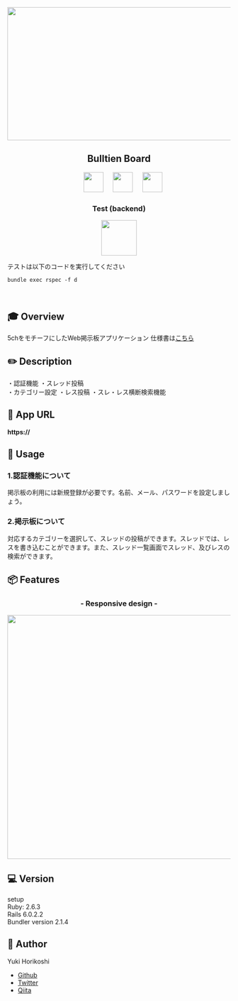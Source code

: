 
<p align="center">
<img src="https://user-images.githubusercontent.com/59280290/84106862-35d13080-aa57-11ea-9a97-ee507bf2673e.gif" height="300px;" width="700px;" >
</p>

<h2 align="center">Bulltien Board</h2>

<p align="center">
<a>　</a>
  <a href="https://rubyonrails.org/"><img src="https://user-images.githubusercontent.com/59280290/80292396-7a4b8a00-8791-11ea-8d8a-effea8a1f485.png" height="45px;" /></a>
<a>　</a>
  <a href="https://brand.heroku.com/"><img src="https://user-images.githubusercontent.com/59280290/84106104-38cb2180-aa55-11ea-8baa-5348e8177b16.png" height="45px;" /></a>
<a>　</a>
  <a href="https://www.postgresql.org/"><img src="https://user-images.githubusercontent.com/59280290/84106051-0de0cd80-aa55-11ea-8085-76fa972f0753.png" height="45px;" /></a>


<h3 align="center">Test (backend)</h3>
<p align="center">
    <a href="https://github.com/rspec/rspec-rails"><img src="https://user-images.githubusercontent.com/59280290/80302256-e22ac080-87e3-11ea-9355-1d703e345f02.png" height="80px;" /></a></p>

<p>テストは以下のコードを実行してください</p>

```
bundle exec rspec -f d
```
 <br>



## :mortar_board: Overview
5chをモチーフにしたWeb掲示板アプリケーション
仕様書は[こちら](https://docs.google.com/document/d/1hhXJXhHrJOeRYG2SFrIbUb6KxCXQgsRFrSd-XYIT3-0/edit?usp=sharing)

## :pencil2: Description
・認証機能 
・スレッド投稿  
・カテゴリー設定
・レス投稿
・スレ・レス横断検索機能 

## :pencil: App URL

**https://** 
<br>

## 💬 Usage

### 1.認証機能について
掲示板の利用には新規登録が必要です。名前、メール、パスワードを設定しましょう。

### 2.掲示板について
対応するカテゴリーを選択して、スレッドの投稿ができます。スレッドでは、レスを書き込むことができます。また、スレッド一覧画面でスレッド、及びレスの検索ができます。
 <br>

## 📦 Features

<h3 align="center">- Responsive design -</h3>

<p align="center">
<img src ="https://user-images.githubusercontent.com/59280290/84106641-ab88cc80-aa56-11ea-9764-00fc97ec6b00.png" height="550px">
<br>

## :computer: Version
setup  
Ruby: 2.6.3  
Rails 6.0.2.2  
Bundler version 2.1.4 
 <br>

## 👀 Author

Yuki Horikoshi
- [Github](https://github.com/yuki-snow1823)
- [Twitter](https://twitter.com/yuki82511988)
- [Qiita](https://qiita.com/yuki_snow1823/items/fa70ce035962ed5bd34d)
